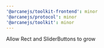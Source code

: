```yaml
---
'@arcanejs/toolkit-frontend': minor
'@arcanejs/protocol': minor
'@arcanejs/toolkit': minor
---
```


Allow Rect and SliderButtons to grow
